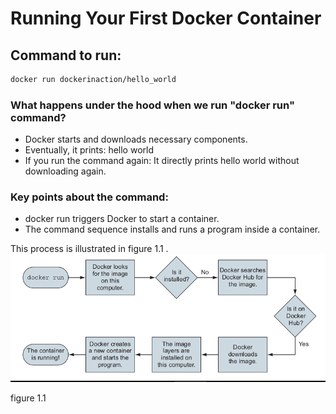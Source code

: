 # Running Your First Docker Container

## Command to run:

```bash
docker run dockerinaction/hello_world
```

### What happens under the hood when we run "docker run" command?
- Docker starts and downloads necessary components.
- Eventually, it prints: hello world
- If you run the command again: It directly prints hello world without downloading again.

### Key points about the command:
- docker run triggers Docker to start a container.
- The command sequence installs and runs a program inside a container.

This process is illustrated in figure 1.1 .
![figure 1.1: How docker run works](how_docker_run_works.png)

figure 1.1 
